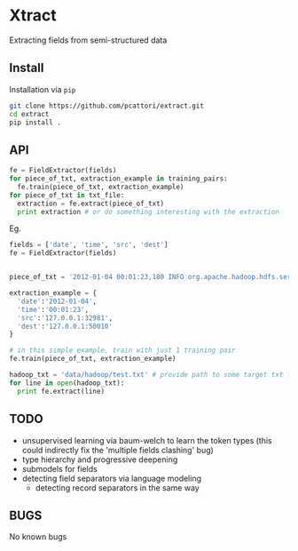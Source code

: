 Xtract
======
Extracting fields from semi-structured data

Install
-------
Installation via `pip`
```bash
git clone https://github.com/pcattori/extract.git
cd extract
pip install .
```

API
---

```python
fe = FieldExtractor(fields)
for piece_of_txt, extraction_example in training_pairs:
  fe.train(piece_of_txt, extraction_example)
for piece_of_txt in txt_file:
  extraction = fe.extract(piece_of_txt)
  print extraction # or do something interesting with the extraction
```

Eg.
```python
fields = ['date', 'time', 'src', 'dest']
fe = FieldExtractor(fields)


piece_of_txt = '2012-01-04 00:01:23,180 INFO org.apache.hadoop.hdfs.server.datanode.DataNode: Receiving block blk_-2281137920769708011_1116 src: /127.0.0.1:32981 dest: /127.0.0.1:50010'

extraction_example = {
  'date':'2012-01-04',
  'time':'00:01:23',
  'src':'127.0.0.1:32981',
  'dest':'127.0.0.1:50010'
}

# in this simple example, train with just 1 training pair
fe.train(piece_of_txt, extraction_example)

hadoop_txt = 'data/hadoop/test.txt' # provide path to some target txt file
for line in open(hadoop_txt):
  print fe.extract(line)
```

TODO
----
- unsupervised learning via baum-welch to learn the token types (this could indirectly fix the 'multiple fields clashing' bug)
- type hierarchy and progressive deepening
- submodels for fields
- detecting field separators via language modeling
  - detecting record separators in the same way

BUGS
----
No known bugs
